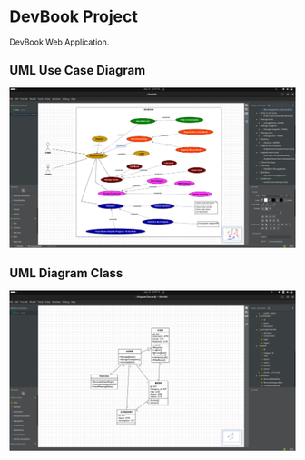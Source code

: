 # DevBook Project

DevBook Web Application.

## UML Use Case Diagram

![DevBook UML Use Case Diagram](UseCaseUml.png)

## UML Diagram Class

![DevBook UML Use Case Diagram](DiagramClassUml.png)
